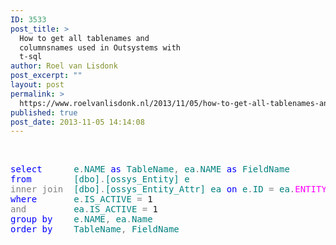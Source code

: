```yaml
---
ID: 3533
post_title: >
  How to get all tablenames and
  columnsnames used in Outsystems with
  t-sql
author: Roel van Lisdonk
post_excerpt: ""
layout: post
permalink: >
  https://www.roelvanlisdonk.nl/2013/11/05/how-to-get-all-tablenames-and-columnsnames-used-in-outsystems-with-t-sql/
published: true
post_date: 2013-11-05 14:14:08
---
```

<p>&#160;</p>  <pre class="code"><span style="color: blue">select      </span><span style="color: teal">e</span><span style="color: gray">.</span><span style="color: teal">NAME </span><span style="color: blue">as </span><span style="color: teal">TableName</span><span style="color: gray">, </span><span style="color: teal">ea</span><span style="color: gray">.</span><span style="color: teal">NAME </span><span style="color: blue">as </span><span style="color: teal">FieldName
</span><span style="color: blue">from        </span><span style="color: teal">[dbo]</span><span style="color: gray">.</span><span style="color: teal">[ossys_Entity] e
</span><span style="color: gray">inner join  </span><span style="color: teal">[dbo]</span><span style="color: gray">.</span><span style="color: teal">[ossys_Entity_Attr] ea </span><span style="color: blue">on </span><span style="color: teal">e</span><span style="color: gray">.</span><span style="color: teal">ID </span><span style="color: gray">= </span><span style="color: teal">ea</span><span style="color: gray">.</span><span style="color: magenta">ENTITY_ID
</span><span style="color: blue">where       </span><span style="color: teal">e</span><span style="color: gray">.</span><span style="color: teal">IS_ACTIVE </span><span style="color: gray">= </span>1
<span style="color: gray">and         </span><span style="color: teal">ea</span><span style="color: gray">.</span><span style="color: teal">IS_ACTIVE </span><span style="color: gray">= </span>1
<span style="color: blue">group by    </span><span style="color: teal">e</span><span style="color: gray">.</span><span style="color: teal">NAME</span><span style="color: gray">, </span><span style="color: teal">ea</span><span style="color: gray">.</span><span style="color: teal">Name
</span><span style="color: blue">order by    </span><span style="color: teal">TableName</span><span style="color: gray">, </span><span style="color: teal">FieldName
</span></pre>
